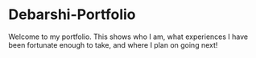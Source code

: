 # Debarshi-Portfolio
Welcome to my portfolio. This shows who I am, what experiences I have been fortunate enough to take, and where I plan on going next!
